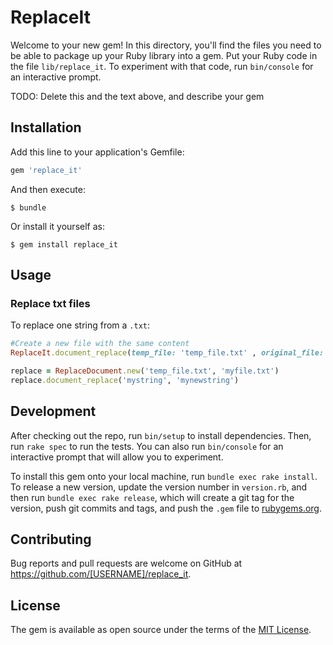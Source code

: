 # ReplaceIt

Welcome to your new gem! In this directory, you'll find the files you need to be able to package up your Ruby library into a gem. Put your Ruby code in the file `lib/replace_it`. To experiment with that code, run `bin/console` for an interactive prompt.

TODO: Delete this and the text above, and describe your gem

## Installation

Add this line to your application's Gemfile:

```ruby
gem 'replace_it'
```

And then execute:

    $ bundle

Or install it yourself as:

    $ gem install replace_it

## Usage

### Replace txt files

To replace one string from a `.txt`:

```ruby
#Create a new file with the same content
ReplaceIt.document_replace(temp_file: 'temp_file.txt' , original_file: 'yourfilename.txt', string: 'mystring', new_string: 'mynewstring')

replace = ReplaceDocument.new('temp_file.txt', 'myfile.txt')
replace.document_replace('mystring', 'mynewstring')
```


## Development

After checking out the repo, run `bin/setup` to install dependencies. Then, run `rake spec` to run the tests. You can also run `bin/console` for an interactive prompt that will allow you to experiment.

To install this gem onto your local machine, run `bundle exec rake install`. To release a new version, update the version number in `version.rb`, and then run `bundle exec rake release`, which will create a git tag for the version, push git commits and tags, and push the `.gem` file to [rubygems.org](https://rubygems.org).

## Contributing

Bug reports and pull requests are welcome on GitHub at https://github.com/[USERNAME]/replace_it.


## License

The gem is available as open source under the terms of the [MIT License](http://opensource.org/licenses/MIT).
